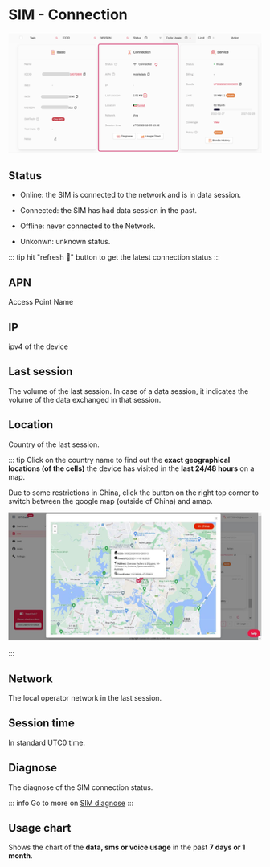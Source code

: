 # SIM - Connection

![simconnection](/simconnection.png)

## Status

- Online: the SIM is connected to the network and is in data session.

- Connected: the SIM has had data session in the past.

- Offline: never connected to the Network.

- Unkonwn: unknown status.

::: tip
hit "refresh 🔄" button to get the latest connection status
:::

## APN
Access Point Name

## IP 
ipv4 of the device

## Last session
The volume of the last session. In case of a data session, it indicates the volume of the data exchanged in that session.

## Location
Country of the last session. 

::: tip
Click on the country name to find out the **exact geographical locations (of the cells)** the device has visited in the **last 24/48 hours** on a map. 

Due to some restrictions in China, click the button on the right top corner to switch between the google map (outside of China) and amap.

![cells](/cells.png)


:::

## Network
The local operator network in the last session.

## Session time
In standard UTC0 time.

## Diagnose
The diagnose of the SIM connection status. 

::: info Go to
more on [SIM diagnose](diagnose)
:::


## Usage chart
Shows the chart of the **data, sms or voice usage** in the past **7 days or 1 month**.
